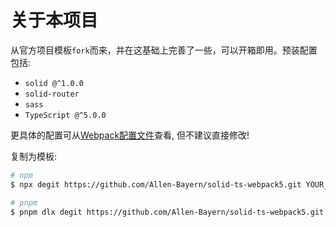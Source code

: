 # 关于本项目

从官方项目模板`fork`而来，并在这基础上完善了一些，可以开箱即用。预装配置包括:

* `solid @^1.0.0`
* `solid-router`
* `sass`
* `TypeScript @^5.0.0`

更具体的配置可从[Webpack配置文件](./webpack/webpack.base.js)查看, 但不建议直接修改! 

复制为模板:

```sh
# npm
$ npx degit https://github.com/Allen-Bayern/solid-ts-webpack5.git YOUR_PROJECT

# pnpm
$ pnpm dlx degit https://github.com/Allen-Bayern/solid-ts-webpack5.git YOUR_PROJECT
```

